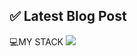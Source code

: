 
## ✅ Latest Blog Post

💻MY STACK
<img src="https://img.shields.io/badge/Python-3776AB?style=for-the-badge&logo=Python&logoColor=white">
